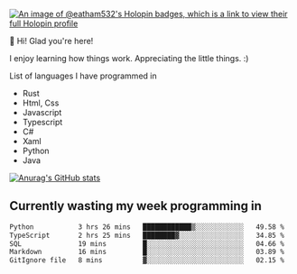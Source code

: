 [![An image of @eatham532's Holopin badges, which is a link to view their full Holopin profile](https://holopin.me/eatham532)](https://holopin.io/@eatham532)


👋 Hi! Glad you're here!

I enjoy learning how things work. Appreciating the little things. :)


List of languages I have programmed in
- Rust
- Html, Css
- Javascript
- Typescript
- C#
- Xaml
- Python
- Java

[![Anurag's GitHub stats](https://github-readme-stats.vercel.app/api?username=Eatham532&theme=dark)](https://github.com/anuraghazra/github-readme-stats)


## Currently wasting my week programming in
<!--START_SECTION:waka-->

```txt
Python           3 hrs 26 mins   ████████████▒░░░░░░░░░░░░   49.58 %
TypeScript       2 hrs 25 mins   ████████▓░░░░░░░░░░░░░░░░   34.85 %
SQL              19 mins         █░░░░░░░░░░░░░░░░░░░░░░░░   04.66 %
Markdown         16 mins         █░░░░░░░░░░░░░░░░░░░░░░░░   03.89 %
GitIgnore file   8 mins          ▓░░░░░░░░░░░░░░░░░░░░░░░░   02.15 %
```

<!--END_SECTION:waka-->
